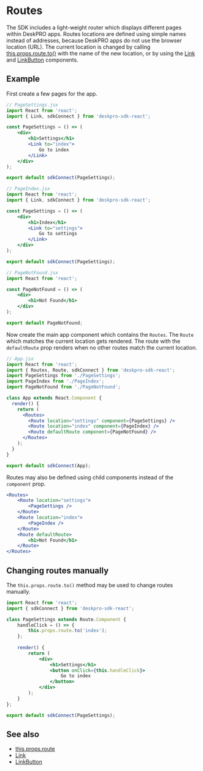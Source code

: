 Routes
======
The SDK includes a light-weight router which displays different pages within DeskPRO apps. Routes locations are defined using simple names instead of addresses, because DeskPRO apps do not use the browser location (URL). The current location is changed by calling [this.props.route.to()](/pages/props/#route) with the name of the new location, or by using the [Link](/pages/components/Link) and [LinkButton](/pages/components/LinkButton) components.

## Example
First create a few pages for the app.

```jsx
// PageSettings.jsx
import React from 'react';
import { Link, sdkConnect } from 'deskpro-sdk-react';

const PageSettings = () => (
    <div>
        <h1>Settings</h1>
        <Link to="index">
            Go to index
        </Link>
    </div>
);

export default sdkConnect(PageSettings);
```

```jsx
// PageIndex.jsx
import React from 'react';
import { Link, sdkConnect } from 'deskpro-sdk-react';

const PageSettings = () => (
    <div>
        <h1>Index</h1>
        <Link to="settings">
            Go to settings
        </Link>
    </div>
);

export default sdkConnect(PageSettings);
```

```jsx
// PageNotFound.jsx
import React from 'react';

const PageNotFound = () => (
    <div>
        <h1>Not Found</h1>
    </div>
);

export default PageNotFound;
```

Now create the main app component which contains the `Routes`. The `Route` which matches the current location gets rendered. The route with the `defaultRoute` prop renders when no other routes match the current location.

```jsx
// App.jsx
import React from 'react';
import { Routes, Route, sdkConnect } from 'deskpro-sdk-react';
import PageSettings from './PageSettings';
import PageIndex from './PageIndex';
import PageNotFound from './PageNotFound';

class App extends React.Component {
  render() {
    return (
      <Routes>
        <Route location="settings" component={PageSettings} />
        <Route location="index" component={PageIndex} />
        <Route defaultRoute component={PageNotFound} />
      </Routes>
    );
  }
}

export default sdkConnect(App);
```

Routes may also be defined using child components instead of the `component` prop.

```jsx
<Routes>
    <Route location="settings">
        <PageSettings />
    </Route>
    <Route location="index">
        <PageIndex />
    </Route>
    <Route defaultRoute>
        <h1>Not Found</h1>
    </Route>
</Routes>
```

## Changing routes manually

The `this.props.route.to()` method may be used to change routes manually.

```jsx
import React from 'react';
import { sdkConnect } from 'deskpro-sdk-react';

class PageSettings extends Route.Component {
    handleClick = () => {
        this.props.route.to('index');
    };
    
    render() {
        return (
            <div>
                <h1>Settings</h1>
                <button onClick={this.handleClick}>
                    Go to index
                </button>
            </div>
        );
    }
};

export default sdkConnect(PageSettings);
```

## See also
* [this.props.route](/pages/props/#route)
* [Link](/pages/components/Link)
* [LinkButton](/pages/components/LinkButton)
